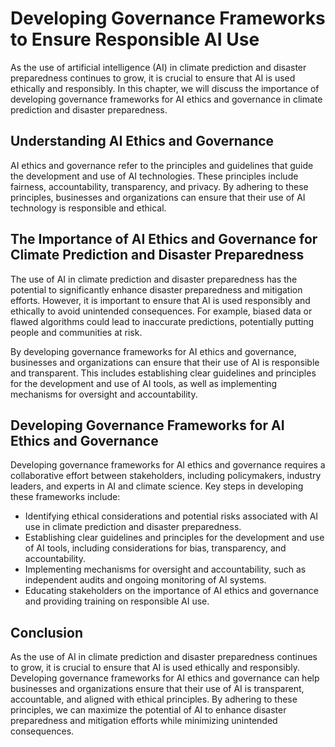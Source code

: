 Developing Governance Frameworks to Ensure Responsible AI Use
===================================================================================================================================================

As the use of artificial intelligence (AI) in climate prediction and disaster preparedness continues to grow, it is crucial to ensure that AI is used ethically and responsibly. In this chapter, we will discuss the importance of developing governance frameworks for AI ethics and governance in climate prediction and disaster preparedness.

Understanding AI Ethics and Governance
--------------------------------------

AI ethics and governance refer to the principles and guidelines that guide the development and use of AI technologies. These principles include fairness, accountability, transparency, and privacy. By adhering to these principles, businesses and organizations can ensure that their use of AI technology is responsible and ethical.

The Importance of AI Ethics and Governance for Climate Prediction and Disaster Preparedness
-------------------------------------------------------------------------------------------

The use of AI in climate prediction and disaster preparedness has the potential to significantly enhance disaster preparedness and mitigation efforts. However, it is important to ensure that AI is used responsibly and ethically to avoid unintended consequences. For example, biased data or flawed algorithms could lead to inaccurate predictions, potentially putting people and communities at risk.

By developing governance frameworks for AI ethics and governance, businesses and organizations can ensure that their use of AI is responsible and transparent. This includes establishing clear guidelines and principles for the development and use of AI tools, as well as implementing mechanisms for oversight and accountability.

Developing Governance Frameworks for AI Ethics and Governance
-------------------------------------------------------------

Developing governance frameworks for AI ethics and governance requires a collaborative effort between stakeholders, including policymakers, industry leaders, and experts in AI and climate science. Key steps in developing these frameworks include:

* Identifying ethical considerations and potential risks associated with AI use in climate prediction and disaster preparedness.
* Establishing clear guidelines and principles for the development and use of AI tools, including considerations for bias, transparency, and accountability.
* Implementing mechanisms for oversight and accountability, such as independent audits and ongoing monitoring of AI systems.
* Educating stakeholders on the importance of AI ethics and governance and providing training on responsible AI use.

Conclusion
----------

As the use of AI in climate prediction and disaster preparedness continues to grow, it is crucial to ensure that AI is used ethically and responsibly. Developing governance frameworks for AI ethics and governance can help businesses and organizations ensure that their use of AI is transparent, accountable, and aligned with ethical principles. By adhering to these principles, we can maximize the potential of AI to enhance disaster preparedness and mitigation efforts while minimizing unintended consequences.
